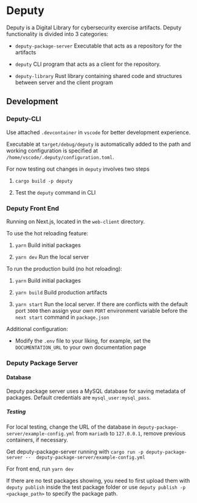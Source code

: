 # Deputy

Deputy is a Digital Library for cybersecurity exercise artifacts. Deputy functionality is
divided into 3 categories:

- `deputy-package-server` Executable that acts as a repository for the artifacts

- `deputy` CLI program that acts as a client for the repository.

- `deputy-library` Rust library containing shared code and structures between server and the client program

## Development

### Deputy-CLI

Use attached `.devcontainer` in `vscode` for better development experience.

Executable at `target/debug/deputy` is automatically added to the path and working configuration
is specified at `/home/vscode/.deputy/configuration.toml`.

For now testing out changes in `deputy` involves two steps

1. `cargo build -p deputy`

2. Test the `deputy` command in CLI

### Deputy Front End

Running on Next.js, located in the `web-client` directory.

To use the hot reloading feature:

1. `yarn` Build initial packages

2. `yarn dev` Run the local server

To run the production build (no hot reloading):

1. `yarn` Build initial packages

2. `yarn build` Build production artifacts

3. `yarn start` Run the local server. If there are conflicts with the default port `3000` then assign your own `PORT` environment variable before the `next start` command in `package.json`

Additional configuration:

- Modify the `.env` file to your liking, for example, set the `DOCUMENTATION_URL` to your own documentation page

### Deputy Package Server

#### Database

Deputy package server uses a MySQL database for saving metadata of packages. Default credentials are `mysql_user:mysql_pass`.

##### Testing

For local testing, change the URL of the database in `deputy-package-server/example-config.yml` from `mariadb` to `127.0.0.1`, remove previous containers, if necessary.

Get deputy-package-server running with
`cargo run -p deputy-package-server --  deputy-package-server/example-config.yml`

For front end, run
`yarn dev`

If there are no test packages showing, you need to first upload them with `deputy publish` inside the test package folder or use `deputy publish -p <package_path>` to specify the package path.

